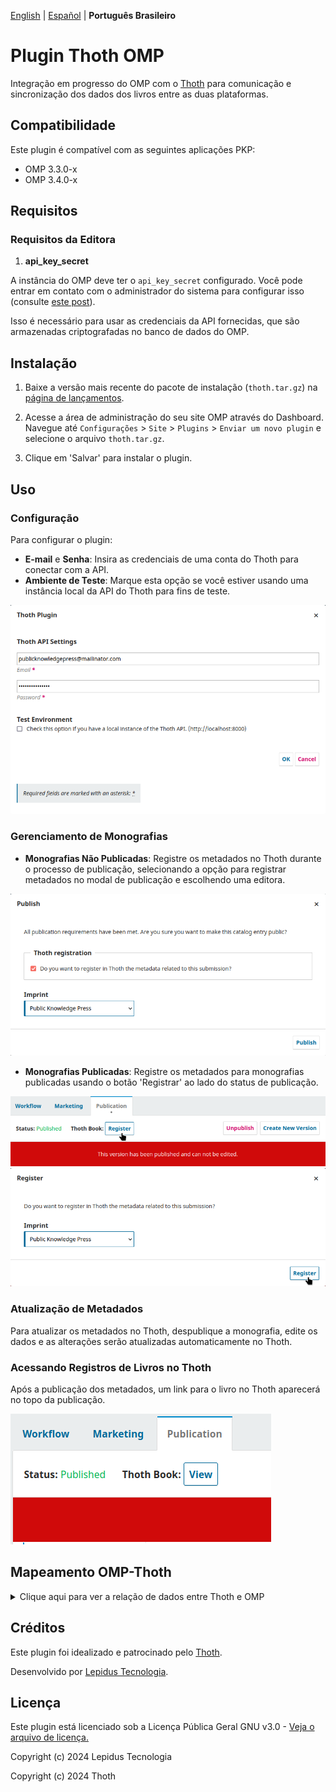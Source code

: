 [English](/README.md) | [Español](/docs/README-es.md) | **Português Brasileiro**

# Plugin Thoth OMP

Integração em progresso do OMP com o [Thoth](https://thoth.pub/) para comunicação e sincronização dos dados dos livros entre as duas plataformas.

## Compatibilidade

Este plugin é compatível com as seguintes aplicações PKP:

- OMP 3.3.0-x
- OMP 3.4.0-x

## Requisitos

### Requisitos da Editora

1. **api_key_secret**

A instância do OMP deve ter o `api_key_secret` configurado. Você pode entrar em contato com o administrador do sistema para configurar isso (consulte [este post](https://forum.pkp.sfu.ca/t/how-to-generate-a-api-key-secret-code-in-ojs-3/72008)).

Isso é necessário para usar as credenciais da API fornecidas, que são armazenadas criptografadas no banco de dados do OMP.

## Instalação

1. Baixe a versão mais recente do pacote de instalação (`thoth.tar.gz`) na [página de lançamentos](https://github.com/lepidus/thoth-omp-plugin/releases).

2. Acesse a área de administração do seu site OMP através do Dashboard. Navegue até `Configurações` > `Site` > `Plugins` > `Enviar um novo plugin` e selecione o arquivo `thoth.tar.gz`.

3. Clique em 'Salvar' para instalar o plugin.

## Uso

### Configuração

Para configurar o plugin:

- **E-mail** e **Senha**: Insira as credenciais de uma conta do Thoth para conectar com a API.
- **Ambiente de Teste**: Marque esta opção se você estiver usando uma instância local da API do Thoth para fins de teste.

![settings](/images/settings.png)

### Gerenciamento de Monografias

- **Monografias Não Publicadas**: Registre os metadados no Thoth durante o processo de publicação, selecionando a opção para registrar metadados no modal de publicação e escolhendo uma editora.

![publish](/images/publish.png)

- **Monografias Publicadas**: Registre os metadados para monografias publicadas usando o botão 'Registrar' ao lado do status de publicação.

![button](/images/button.png)
![register](/images/register.png)

### Atualização de Metadados

Para atualizar os metadados no Thoth, despublique a monografia, edite os dados e as alterações serão atualizadas automaticamente no Thoth.

### Acessando Registros de Livros no Thoth

Após a publicação dos metadados, um link para o livro no Thoth aparecerá no topo da publicação.

![link](/images/link.png)

## Mapeamento OMP-Thoth

<details>
    <summary>Clique aqui para ver a relação de dados entre Thoth e OMP</summary>

| OMP               |                    |   | Thoth                  |                     |             |
| ----------------- | ------------------ | - | ---------------------- | ------------------- | ----------- |
| Submission        |                    |   | Work                   |                     |             |
|                   | WorkType           |   |                        | WorkType            |             |
| SubmissionUrl     |                    |   |                        | LandingPage         |             |
| Publication       |                    |   |                        |                     |             |
|                   | FullTitle          |   |                        | FullTitle           |             |
|                   | Title              |   |                        | Title               |             |
|                   | Subtitle           |   |                        | Subtitle            |             |
|                   | Abstract           |   |                        | Abstract            |             |
|                   | Version            |   |                        | Edition             |             |
|                   | DOI                |   |                        | DOI                 |             |
|                   | DatePublished      |   |                        | PublicationDate     |             |
|                   | License            |   |                        | License             |             |
|                   | CopyrightHolder    |   |                        | CopyrightHolder     |             |
|                   | CoverUrl           |   |                        | CoverImageUrl       |             |
| Author            |                    |   | Contribution           |                     |             |
|                   | UserGroupId        |   |                        | ContributionType    |             |
|                   | PrimaryContactId   |   |                        | MainContribution    |             |
|                   | Sequence           |   |                        | ContributionOrdinal |             |
|                   | GivenName          |   |                        | FirstName           |             |
|                   | LastName           |   |                        | FamilyName          |             |
|                   | FullName           |   |                        | FullName            |             |
|                   | Biography          |   |                        | Biography           |             |
|                   | Affiliation        |   | Affiliation            |                     |             |
| Chapter           |                    |   | Work(Type: Chapter)    |                     |             |
|                   | FullTitle          |   |                        | FullTitle           |             |
|                   | Title              |   |                        | Title               |             |
|                   | Subtitle           |   |                        | Subtitle            |             |
|                   | Abstract           |   |                        | Abstract            |             |
|                   | Pages              |   |                        | pageCount           |             |
|                   | DatePublished      |   |                        | PublicationDate     |             |
|                   | DOI                |   |                        | DOI                 |             |
| SubmissionLocale  |                    |   | Language               |                     |             |
| PublicationFormat |                    |   | Publication            |                     |             |
|                   | EntryKey           |   |                        | PublicationType     |             |
|                   | IdentificationCode |   |                        | ISBN                |             |
|                   |                    |   |                        | Location            |             |
|                   | RemoteUrl/FileUrl  |   |                        |                     | FullTextUrl |
| SubmissionUrl     |                    |   |                        |                     | LandingPage |
| Keyword           |                    |   | Subject(Type: Keyword) |                     |             |
| Citation          |                    |   | Reference              |                     |             |

</details>

## Créditos

Este plugin foi idealizado e patrocinado pelo [Thoth](https://thoth.pub/).

Desenvolvido por [Lepidus Tecnologia](https://github.com/lepidus).

## Licença

Este plugin está licenciado sob a Licença Pública Geral GNU v3.0 - [Veja o arquivo de licença.](/LICENSE)

Copyright (c) 2024 Lepidus Tecnologia

Copyright (c) 2024 Thoth